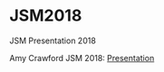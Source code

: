 # JSM2018
JSM Presentation 2018

Amy Crawford JSM 2018: [Presentation](https://amycrawford.csafe-isu.github.io/JSM2018/blob/master/Crawford_JSM2018.html)<br>

